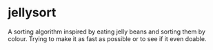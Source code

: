 # jellysort
A sorting algorithm inspired by eating jelly beans and sorting them by colour. Trying to make it as fast as possible or to see if it even doable.
